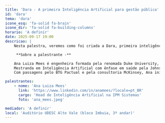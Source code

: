 ```yaml
---
title: 'Dara - A primeira Inteligência Artificial para gestão pública'
id: 'dara'
tema: 'dara'
icone_esq: 'fa-solid fa-brain'
icone_dir: 'fa-solid fa-building-columns'
horario: 'A definir'
date: 2025-09-17 19:00
descricao: |
    Nesta palestra, veremos como foi criada a Dara, primeira inteligência artificial para gestão pública, 100% brasileira e tecnologia proprietária da IPM Sistemas. Vamos apresentar o processo de pesquisa, as tecnologias que foram desenvolvidas para o projeto e como é a aplicação da IA na prática.

     **Sobre a palestrante -**

    Ana Luiza Mees é engenheira formada pela renomada Duke University, com dupla titulação em Engenharia Biomédica e Engenharia Elétrica e da Computação. Hoje, aos 25 anos, é Head de Inteligência Artificial na IPM Sistemas
    Mestranda em Inteligência Artificial com ênfase em saúde pela Johns Hopkins University. 
    Com passagens pelo BTG Pactual e pela consultoria McKinsey, Ana iniciou suas pesquisas com IA em 2020, nos EUA

palestrantes:
    - nome: 'Ana Luiza Mees'
      link: 'https://www.linkedin.com/in/anamees/?locale=pt_BR'
      cargo: 'Head de Inteligência Artificial na IPM Sistemas'
      foto: 'ana_mees.jpeg'

mediador: 'A definir'
local: 'Auditório UDESC Alto Vale (bloco Imbuia, 3º andar)'
---
```

